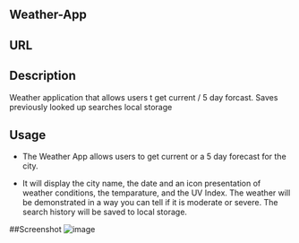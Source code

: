 
## Weather-App

## URL 

## Description
Weather application that allows users t get current / 5 day forcast. Saves previously looked up searches local storage

## Usage

* The Weather App allows users to get current or a 5 day forecast for the city.

* It will display the city name, the date and an icon presentation of weather conditions, the temparature, and the UV Index. The weather will be demonstrated in a way you can tell if it is moderate or severe. The search history will be saved to local storage. 

##Screenshot
![image](https://user-images.githubusercontent.com/104227111/191032795-b5bd2f39-b4ca-4fa7-9686-63e91f535258.png)
